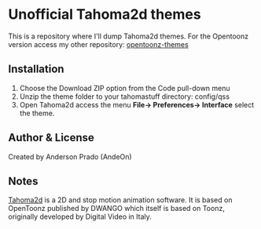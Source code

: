 # Unofficial Tahoma2d themes

This is a repository where I'll dump Tahoma2d themes. For the Opentoonz version access my other repository: [opentoonz-themes](https://github.com/andeon/opentoonz-themes)


Installation
------------

1. Choose the Download ZIP option from the Code pull-down menu
2. Unzip the theme folder to your tahomastuff directory: config/qss
3. Open Tahoma2d access the menu **File-> Preferences-> Interface** select the theme.



Author & License
-----------------
Created by Anderson Prado (AndeOn)

Notes
-----
[Tahoma2d](https://tahoma2d.org) is a 2D and stop motion animation software. It is based on OpenToonz published by DWANGO which itself is based on Toonz, originally developed by Digital Video in Italy.
